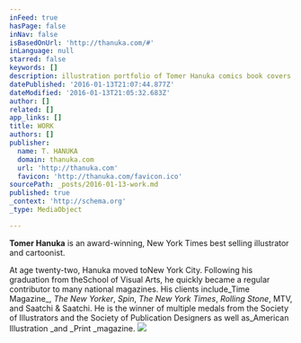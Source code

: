 ```yaml
---
inFeed: true
hasPage: false
inNav: false
isBasedOnUrl: 'http://thanuka.com/#'
inLanguage: null
starred: false
keywords: []
description: illustration portfolio of Tomer Hanuka comics book covers editorial
datePublished: '2016-01-13T21:07:44.877Z'
dateModified: '2016-01-13T21:05:32.683Z'
author: []
related: []
app_links: []
title: WORK
authors: []
publisher:
  name: T. HANUKA
  domain: thanuka.com
  url: 'http://thanuka.com'
  favicon: 'http://thanuka.com/favicon.ico'
sourcePath: _posts/2016-01-13-work.md
published: true
_context: 'http://schema.org'
_type: MediaObject

---
```

**Tomer Hanuka** is an award-winning, New York Times best selling illustrator and cartoonist.

At age twenty-two, Hanuka moved toNew York City. Following his graduation from theSchool of Visual Arts, he quickly became a regular contributor to many national magazines. His clients include_Time Magazine_, _The New Yorker_, _Spin_, _The New York Times_, _Rolling Stone_, MTV, and Saatchi & Saatchi. He is the winner of multiple medals from the Society of Illustrators and the Society of Publication Designers as well as_American Illustration _and _Print _magazine.
![](https://the-grid-user-content.s3-us-west-2.amazonaws.com/2a19b649-b3ce-400f-bf03-095717cf54c6.png)